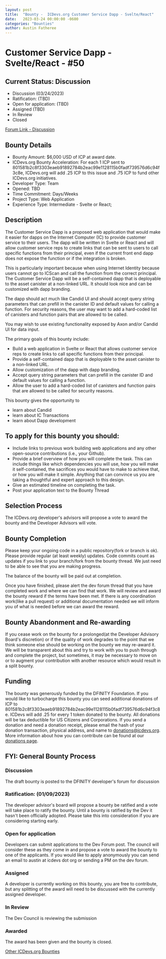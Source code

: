 ```yaml
---
layout: post
title:  "Bounty -  ICDevs.org Customer Service Dapp - Svelte/React"
date:   2023-03-24 00:00:00 -0600
categories: "Bounties"
author: Austin Fatheree
---
```


# Customer Service Dapp - Svelte/React - #50

## Current Status: Discussion

* Discussion (03/24/2023)
* Ratification: (TBD)
* Open for application: (TBD)
* Assigned (TBD)
* In Review 
* Closed 

[Forum Link - Discussion](https://forum.dfinity.org/t/proposed-icdevs-org-bounty-39-customer-service-dapp-svelte-react-5-000/)

## Bounty Details

* Bounty Amount: $6,000 USD of ICP at award date.
* ICDevs.org Bounty Acceleration: For each 1 ICP sent to 801581b2c8f3303eaeb91892784b2eac99e1128115b0fadf739576d6c94f3c8e, ICDevs.org will add  .25 ICP to this issue and .75 ICP to fund other ICDevs.org initiatives.
* Developer Type: Team
* Opened: TBD
* Time Commitment: Days/Weeks
* Project Type: Web Application
* Experience Type: Intermediate - Svelte or React;

## Description

The Customer Service Dapp is a proposed web application that would make it easier for dapps on the Internet Computer (IC) to provide customer service to their users. The dapp will be written in Svelte or React and will allow customer service reps to create links that can be sent to users to call specific functions from their principal, even if the current front end dapp does not expose the function or if the integration is broken.

This is particularly important because when using Internet Identity because users cannot go to ICScan and call the function from the correct principal. The Customer Service Dapp will be a self-contained dapp that is deployable to the asset canister at a non-linked URL. It should look nice and can be customized with dapp branding.

The dapp should act much like Candid UI and should accept query string parameters that can prefill in the canister ID and default values for calling a function. For security reasons, the user may want to add a hard-coded list of canisters and function pairs that are allowed to be called.

You may wish to use existing functionality exposed by Axon and/or Candid UI for data input.

The primary goals of this bounty include:

* Build a web application in Svelte or React that allows customer service reps to create links to call specific functions from their principal.
* Provide a self-contained dapp that is deployable to the asset canister to a non-linked URL.
* Allow customization of the dapp with dapp branding.
* Accept query string parameters that can prefill in the canister ID and default values for calling a function.
* Allow the user to add a hard-coded list of canisters and function pairs that are allowed to be called for security reasons.

This bounty gives the opportunity to

* learn about Candid
* learn about IC Transactions
* learn about Dapp development


## To apply for this bounty you should:

* Include links to previous work building web applications and any other open-source contributions (i.e., your Github).
* Provide a brief overview of how you will complete the task. This can include things like which dependencies you will use, how you will make it self-contained, the sacrifices you would have to make to achieve that, or how you will make it simple. Anything that can convince us you are taking a thoughtful and expert approach to this design.
* Give an estimated timeline on completing the task.
* Post your application text to the Bounty Thread

## Selection Process

The ICDevs.org developer's advisors will propose a vote to award the bounty and the Developer Advisors will vote.

## Bounty Completion

Please keep your ongoing code in a public repository(fork or branch is ok). Please provide regular (at least weekly) updates.  Code commits count as updates if you link to your branch/fork from the bounty thread.  We just need to be able to see that you are making progress.

The balance of the bounty will be paid out at completion.

Once you have finished, please alert the dev forum thread that you have completed work and where we can find that work.  We will review and award the bounty reward if the terms have been met.  If there is any coordination work(like a pull request) or additional documentation needed we will inform you of what is needed before we can award the reward.

## Bounty Abandonment and Re-awarding

If you cease work on the bounty for a prolonged(at the Developer Advisory Board's discretion) or if the quality of work degrades to the point that we think someone else should be working on the bounty we may re-award it.  We will be transparent about this and try to work with you to push through and complete the project, but sometimes, it may be necessary to move on or to augment your contribution with another resource which would result in a split bounty.

## Funding

The bounty was generously funded by the DFINITY Foundation. If you would like to turbocharge this bounty you can seed additional donations of ICP to 801581b2c8f3303eaeb91892784b2eac99e1128115b0fadf739576d6c94f3c8e.  ICDevs will add .25 for every 1 token donated to the bounty.  All donations will be tax deductible for US Citizens and Corporations.  If you send a donation and need a donation receipt, please email the hash of your donation transaction, physical address, and name to donations@icdevs.org.  More information about how you can contribute can be found at our [donations page](https://icdevs.org/donations.html).


## FYI: General Bounty Process

### Discussion

The draft bounty is posted to the DFINITY developer's forum for discussion

### Ratification: (01/09/2023)

The developer advisor's board will propose a bounty be ratified and a vote will take place to ratify the bounty.  Until a bounty is ratified by the Dev it hasn't been officially adopted. Please take this into consideration if you are considering starting early.

### Open for application

Developers can submit applications to the Dev Forum post.  The council will consider these as they come in and propose a vote to award the bounty to one of the applicants.  If you would like to apply anonymously you can send an email to austin at icdevs dot org or sending a PM on the dev forum.

### Assigned

A developer is currently working on this bounty, you are free to contribute, but any splitting of the award will need to be discussed with the currently assigned developer.

### In Review

The Dev Council is reviewing the submission

### Awarded

The award has been given and the bounty is closed.


[Other ICDevs.org Bounties](https://icdevs.org/bounties.html)

